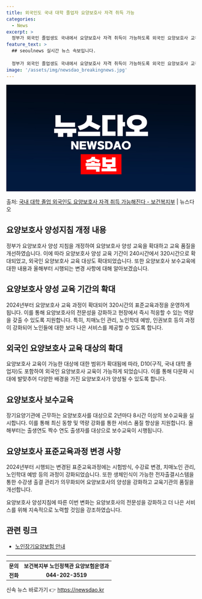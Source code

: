 ```yaml
---
title: 외국인도 국내 대학 졸업자 요양보호사 자격 취득 가능
categories:
  - News
excerpt: >
  정부가 외국인 졸업생도 국내에서 요양보호사 자격 취득이 가능하도록 외국인 요양보호사 교육 가능 대상을 확대한…
feature_text: >
  ## seoulnews 실시간 뉴스 속보입니다.

  정부가 외국인 졸업생도 국내에서 요양보호사 자격 취득이 가능하도록 외국인 요양보호사 교육 가능 대상을 확대한…
image: '/assets/img/newsdao_breakingnews.jpg'
---
```


![뉴스다오 속보](/assets/img/newsdao_breakingnews.jpg)

<p>출처: <a href="https://newsdao.kr/3152" rel="dofollow">국내 대학 졸업 외국인도 요양보호사 자격 취득 가능해진다 - 보건복지부</a> | 뉴스다오</p>

<h2 data-ke-size="size26">요양보호사 양성지침 개정 내용</h2>
<p data-ke-size="size16">정부가 요양보호사 양성 지침을 개정하여 요양보호사 양성 교육을 확대하고 교육 품질을 개선하였습니다. 이에 따라 요양보호사 양성 교육 기간이 240시간에서 320시간으로 확대되었고, 외국인 요양보호사 교육 대상도 확대되었습니다. 또한 요양보호사 보수교육에 대한 내용과 올해부터 시행되는 변경 사항에 대해 알아보겠습니다.</p>

<h2 data-ke-size="size26">요양보호사 양성 교육 기간의 확대</h2>
<p data-ke-size="size16">2024년부터 요양보호사 교육 과정이 확대되어 320시간의 표준교육과정을 운영하게 됩니다. 이를 통해 요양보호사의 전문성을 강화하고 현장에서 즉시 적응할 수 있는 역량을 갖출 수 있도록 지원합니다. 특히, 치매노인 관리, 노인학대 예방, 인권보호 등의 과정이 강화되어 노인들에 대한 보다 나은 서비스를 제공할 수 있도록 합니다.</p>

<h2 data-ke-size="size26">외국인 요양보호사 교육 대상의 확대</h2>
<p data-ke-size="size16">요양보호사 교육이 가능한 대상에 대한 범위가 확대됨에 따라, D10(구직, 국내 대학 졸업자)도 포함하여 외국인 요양보호사 교육이 가능하게 되었습니다. 이를 통해 다문화 시대에 발맞추어 다양한 배경을 가진 요양보호사가 양성될 수 있도록 합니다.</p>

<h2 data-ke-size="size26">요양보호사 보수교육</h2>
<p data-ke-size="size16">장기요양기관에 근무하는 요양보호사를 대상으로 2년마다 8시간 이상의 보수교육을 실시합니다. 이를 통해 최신 동향 및 역량 강화를 통한 서비스 품질 향상을 지원합니다. 올해부터는 출생연도 짝수 연도 출생자를 대상으로 보수교육이 시행됩니다.</p>

<h2 data-ke-size="size26">요양보호사 표준교육과정 변경 사항</h2>
<p data-ke-size="size16">2024년부터 시행되는 변경된 표준교육과정에는 시험방식, 수강료 변경, 치매노인 관리, 노인학대 예방 등의 과정이 강화되었습니다. 또한 생체인식이 가능한 전자출결시스템을 통한 수강생 출결 관리가 의무화되어 요양보호사의 양성을 강화하고 교육기관의 품질을 개선합니다.</p>

<p data-ke-size="size16">요양보호사 양성지침에 따른 이번 변화는 요양보호사의 전문성을 강화하고 더 나은 서비스를 위해 지속적으로 노력할 것임을 강조하였습니다.</p>
<h2 data-ke-size="size26">관련 링크</h2>
<ul>
<li><a href="https://www.longtermcare.or.kr">노인장기요양보험 안내</a></li>
</ul>
<hr>
<table>
<tbody>
<tr>
<td style="text-align: center; height: 17px;"><b>문의</b></td>
<td style="text-align: center; height: 17px;"><b>보건복지부 노인정책관 요양보험운영과</b></td>
</tr>
<tr>
<td style="text-align: center; height: 17px;"><b>전화</b></td>
<td style="text-align: center; height: 17px;"><b>044-202-3519</b></td>
</tr>
</tbody>
</table>
<p data-ke-size="size16"></p> 

신속 뉴스 바로가기 👉 <a href="https://newsdao.kr" rel="dofollow">https://newsdao.kr</a>


